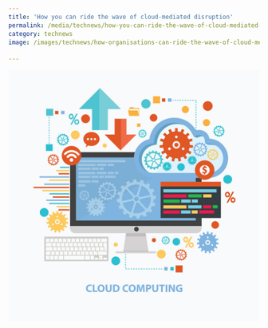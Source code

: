 ```yaml
---
title: 'How you can ride the wave of cloud-mediated disruption'
permalink: /media/technews/how-you-can-ride-the-wave-of-cloud-mediated-disruption
category: technews
image: /images/technews/how-organisations-can-ride-the-wave-of-cloud-mediated-disruption-part1.png

---
```


![How you can ride the wave of cloud-mediated disruption](/images/technews/how-organisations-can-ride-the-wave-of-cloud-mediated-disruption-part1.png)
